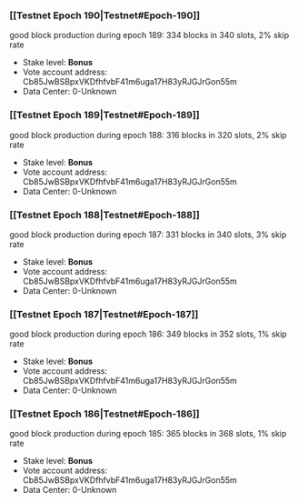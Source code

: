 ### [[Testnet Epoch 190|Testnet#Epoch-190]]
good block production during epoch 189: 334 blocks in 340 slots, 2% skip rate
* Stake level: **Bonus** 
* Vote account address: Cb85JwBSBpxVKDfhfvbF41m6uga17H83yRJGJrGon55m
* Data Center: 0-Unknown
### [[Testnet Epoch 189|Testnet#Epoch-189]]
good block production during epoch 188: 316 blocks in 320 slots, 2% skip rate
* Stake level: **Bonus** 
* Vote account address: Cb85JwBSBpxVKDfhfvbF41m6uga17H83yRJGJrGon55m
* Data Center: 0-Unknown
### [[Testnet Epoch 188|Testnet#Epoch-188]]
good block production during epoch 187: 331 blocks in 340 slots, 3% skip rate
* Stake level: **Bonus** 
* Vote account address: Cb85JwBSBpxVKDfhfvbF41m6uga17H83yRJGJrGon55m
* Data Center: 0-Unknown
### [[Testnet Epoch 187|Testnet#Epoch-187]]
good block production during epoch 186: 349 blocks in 352 slots, 1% skip rate
* Stake level: **Bonus** 
* Vote account address: Cb85JwBSBpxVKDfhfvbF41m6uga17H83yRJGJrGon55m
* Data Center: 0-Unknown
### [[Testnet Epoch 186|Testnet#Epoch-186]]
good block production during epoch 185: 365 blocks in 368 slots, 1% skip rate
* Stake level: **Bonus** 
* Vote account address: Cb85JwBSBpxVKDfhfvbF41m6uga17H83yRJGJrGon55m
* Data Center: 0-Unknown